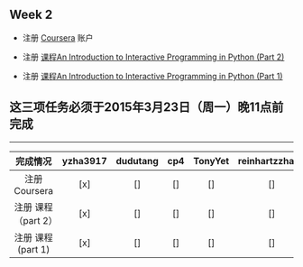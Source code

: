 ## Week 2

- 注册 [Coursera](https://www.coursera.org/login?post_redirect=https%3A%2F%2Fwww.coursera.org%2Faccount%2Flogout) 账户

- 注册 [课程An Introduction to Interactive Programming in Python (Part 2)](https://www.coursera.org/course/interactivepython2)

- 注册 [课程An Introduction to Interactive Programming in Python (Part 1)](https://www.coursera.org/course/interactivepython1)

这三项任务必须于2015年3月23日（周一）晚11点前完成
----------
--------

完成情况                       | yzha3917 | dudutang | cp4 | TonyYet | reinhartzzhang | xiaokechenchen | zxcbbn
:-----:|:-----:|:-----:|:-----:|:----:|:-----:|:-----:|:------:
注册 Coursera              | [x]      | []      | [] | []     | []            | [ ]            | [] 
注册 课程（part 2）     | [x]      | []      | [] | []     | []            | [ ]            | [] 
注册 课程  (part 1) | [x]      | []      | [] | []     | []      | []        | [] 
